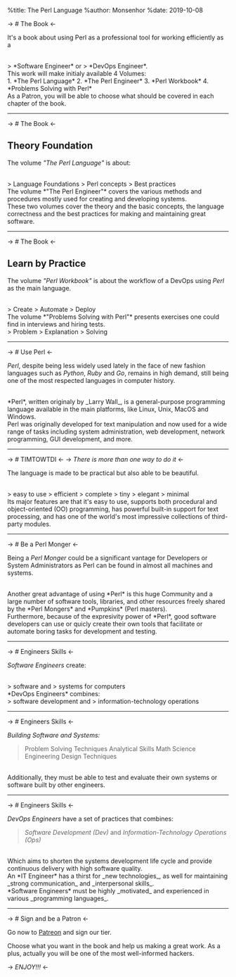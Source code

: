 %title: The Perl Language
%author: Monsenhor
%date: 2019-10-08

-> # The Book <-

It's a book about using Perl as a professional tool for working 
efficiently as a 

<br>
> *Software Engineer* or 
> *DevOps Engineer*.

<br>
This work will make initialy available 4 Volumes:

<br>
1. *The Perl Language*
2. *The Perl Engineer*
3. *Perl Workbook*
4. *Problems Solving with Perl*

<br>
As a Patron, you will be able to choose what should be covered
in each chapter of the book.

----------------------------------------------------------------

-> # The Book <-

## Theory Foundation

The volume *"The Perl Language"* is about: 

<br>
> Language Foundations
> Perl concepts 
> Best practices

<br>
The volume *"The Perl Engineer"* covers the various methods 
and procedures mostly used for creating and developing systems.

<br>
These two volumes cover the theory and the basic concepts, the
language correctness and the best practices for making and 
maintaining great software.

----------------------------------------------------------------

-> # The Book <-

## Learn by Practice

The volume *"Perl Workbook"* is about the workflow of a DevOps using 
*Perl* as the main language.

<br>
> Create
> Automate
> Deploy

<br>
The volume *"Problems Solving with Perl"* presents exercises one
could find in interviews and hiring tests. 

<br>
> Problem
> Explanation
> Solving

----------------------------------------------------------------

-> # Use Perl <-

*Perl*, despite being less widely used lately in the face of new 
fashion languages such as *Python*, *Ruby* and *Go*, remains in 
high demand, still being one of the most respected languages in 
computer history.

<br>
*Perl*, written originaly by _Larry Wall_, is a general-purpose 
programming language available in the main platforms, like Linux, 
Unix, MacOS and Windows.

<br>
Perl was originally developed for text manipulation and now used 
for a wide range of tasks including system administration, 
web development, network programming, GUI development, and more.

----------------------------------------------------------------

-> # TIMTOWTDI <-
-> *There is more than one way to do it* <-

The language is made to be practical but also able to be beautiful. 

<br>
> easy to use
> efficient 
> complete 
> tiny 
> elegant 
> minimal
 
<br>
Its major features are that it's easy to use, supports both 
procedural and object-oriented (OO) programming, has powerful 
built-in support for text processing, and has one of the world's 
most impressive collections of third-party modules.

----------------------------------------------------------------

-> # Be a Perl Monger <-

Being a *Perl Monger* could be a significant vantage for 
Developers or System Administrators as Perl can be found in almost 
all machines and systems. 

<br>
Another great advantage of using *Perl* is this huge Community
and a large number of software tools, libraries, and other resources
freely shared by the *Perl Mongers* and *Pumpkins* (Perl masters).

<br>
Furthermore, because of the expresivity power of *Perl*, good 
software developers can use or quicly create their own tools 
that facilitate or automate boring tasks for development and testing.

----------------------------------------------------------------

-> # Engineers Skills <-

*Software Engineers* create: 

<br>
> software and 
> systems for computers 

<br>
*DevOps Engineers* combines:
 
<br>
> software development and 
> information-technology operations

----------------------------------------------------------------

-> # Engineers Skills <-

*Building Software and Systems:*

> Problem Solving Techniques
> Analytical Skills 
> Math
> Science
> Engineering
> Design Techniques

<br>
Additionally, they must be able to test and evaluate 
their own systems or software built by other engineers.


----------------------------------------------------------------

-> # Engineers Skills <-

*DevOps Engineers* have a set of practices that combines:
 
> _Software Development (Dev)_ and 
> _Information-Technology Operations (Ops)_ 

<br>
Which aims to shorten the systems development life cycle and 
provide continuous delivery with high software quality.

<br>
An *IT Engineer* has a thirst for _new technologies_, as well for 
maintaining _strong communication_ and _interpersonal skills_. 

<br>
*Software Engineers* must be highly _motivated_ and experienced 
in various _programming languages_. 

----------------------------------------------------------------

-> # Sign and be a Patron <-

Go now to [Patreon](https://www.patreon.com/monsenhor) and sign our tier.

Choose what you want in the book and help us making a great work. 
As a plus, actually you will be one of the most well-informed hackers.

-> _*ENJOY!!!*_ <-



